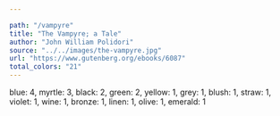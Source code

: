 ```yaml
---

path: "/vampyre"
title: "The Vampyre; a Tale"
author: "John William Polidori"
source: "../../images/the-vampyre.jpg"
url: "https://www.gutenberg.org/ebooks/6087"
total_colors: "21"
---
```

blue: 4, myrtle: 3, black: 2, green: 2, yellow: 1, grey: 1, blush: 1, straw: 1, violet: 1, wine: 1, bronze: 1, linen: 1, olive: 1, emerald: 1
